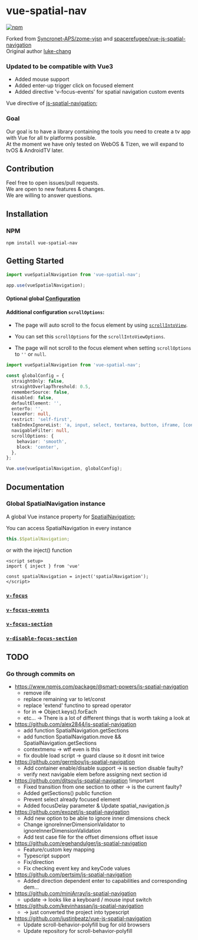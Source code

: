 # vue-spatial-nav

[![npm](https://img.shields.io/npm/v/vue-spatial-nav?style=flat-square)](https://www.npmjs.com/package/vue-spatial-nav)

Forked from [Syncronet-APS/zome-vjsn](https://github.com/Syncronet-APS/zome-vjsn) and [spacerefugee/vue-js-spatial-navigation](https://github.com/spacerefugee/vue-js-spatial-navigation) \
Original author [luke-chang](https://github.com/luke-chang/js-spatial-navigation)

### Updated to be compatible with Vue3

- Added mouse support
- Added enter-up trigger click on focused element
- Added directive 'v-focus-events' for spatial navigation custom events

Vue directive of [js-spatial-navigation](https://github.com/luke-chang/js-spatial-navigation);

### Goal

Our goal is to have a library containing the tools you need to create a tv app with Vue for all tv platforms possible. \
At the moment we have only tested on WebOS & Tizen, we will expand to tvOS & AndroidTV later.

## Contribution

Feel free to open issues/pull requests. \
We are open to new features & changes. \
We are willing to answer questions.

## Installation

### NPM

```shell
npm install vue-spatial-nav
```

## Getting Started

```ts
import vueSpatialNavigation from 'vue-spatial-nav';

app.use(vueSpatialNavigation);
```

#### Optional global [Configuration](https://github.com/luke-chang/js-spatial-navigation#configuration)

#### Additional configuration `scrollOptions`:

- The page will auto scroll to the focus element by using [`scrollIntoView`](https://developer.mozilla.org/en-US/docs/Web/API/Element/scrollIntoView).

- You can set this `scrollOptions` for the `scrollIntoViewOptions`.

- The page will not scroll to the focus element when setting `scrollOptions` to `''` or `null`.

```ts
import vueSpatialNavigation from 'vue-spatial-nav';

const globalConfig = {
  straightOnly: false,
  straightOverlapThreshold: 0.5,
  rememberSource: false,
  disabled: false,
  defaultElement: '',
  enterTo: '',
  leaveFor: null,
  restrict: 'self-first',
  tabIndexIgnoreList: 'a, input, select, textarea, button, iframe, [contentEditable=true]',
  navigableFilter: null,
  scrollOptions: {
    behavior: 'smooth',
    block: 'center',
  },
};

Vue.use(vueSpatialNavigation, globalConfig);
```

## Documentation

### Global SpatialNavigation instance

A global Vue instance property for [SpatialNavigation](https://github.com/luke-chang/js-spatial-navigation#api-reference);

You can access SpatialNavigation in every instance
```ts
this.$SpatialNavigation;
```

or with the inject() function
```vue
<script setup>
import { inject } from 'vue'

const spatialNavigation = inject('spatialNavigation');
</script>
```

### [`v-focus`](docs/v-focus.md)

### [`v-focus-events`](docs/v-focus-events.md)

### [`v-focus-section`](docs/v-focus-section.md)

### [`v-disable-focus-section`](docs/v-disable-focus-section.md)

## TODO

### Go through commits on

- https://www.npmjs.com/package/@smart-powers/js-spatial-navigation
  - remove iife
  - replace remaining var to let/const
  - replace 'extend' functino to spread operator
  - for in => Object.keys().forEach
  - etc... -> There is a lot of different things that is worth taking a look at
- https://github.com/alex2844/js-spatial-navigation
  - add function SpatialNavigation.getSections
  - add function SpatialNavigation.move && SpatialNavigation.getSections
  - contextmenu -> wtf even is this
  - fix double load script -> guard clause so it dosnt init twice
- https://github.com/germboy/js-spatial-navigation
  - Add container enable/disable support -> is section disable faulty?
  - verify next navigable elem before assigning next section id
- https://github.com/djtsov/js-spatial-navigation !important
  - Fixed transition from one section to other -> is the current faulty?
  - Added getSections() public function
  - Prevent select already focused element
  - Added focusDelay parameter & Update spatial_navigation.js
- https://github.com/exozet/js-spatial-navigation
  - Add new option to be able to ignore inner dimensions check
  - Change ignoreInnerDimensionValidator to ignoreInnerDimensionValidation
  - Add test case file for the offset dimensions offset issue
- https://github.com/egehandulger/js-spatial-navigation
  - Feature/custom key mapping
  - Typescript support
  - Fix/direction
  - Fix checking event key and keyCode values
- https://github.com/pertsim/js-spatial-navigation
  - Added direction dependent enter to capabilities and corresponding dem…
- https://github.com/miniArray/js-spatial-navigation
  - update -> looks like a keyboard / mouse input switch
- https://github.com/kevinhassan/js-spatial-navigation
  - -> just converted the project into typescript
- https://github.com/justinbeatz/vue-js-spatial-navigation
  - Update scroll-behavior-polyfill bug for old browsers
  - Update repository for scroll-behavior-polyfill
